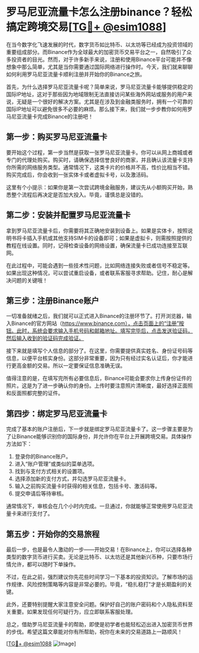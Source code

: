 # 罗马尼亚流量卡怎么注册binance？轻松搞定跨境交易[[TG💪+ @esim1088](https://t.me/s/esim1088)]

在当今数字化飞速发展的时代，数字货币如比特币、以太坊等已经成为投资领域的重要组成部分。而Binance作为全球最大的加密货币交易平台之一，自然吸引了众多投资者的目光。然而，对于许多新手来说，注册和使用Binance平台可能并不像想象中那么简单，尤其是当你需要通过国际网络进行操作时。今天，我们就来聊聊如何利用罗马尼亚流量卡顺利注册并开始你的Binance之旅。

首先，为什么选择罗马尼亚流量卡呢？简单来说，罗马尼亚流量卡能够提供稳定的国际IP地址，这对于那些因为地域限制无法直接访问某些海外网站或服务的用户来说，无疑是一个很好的解决方案。尤其是在涉及到金融类服务时，拥有一个可靠的国际IP地址可以避免很多不必要的麻烦。那么接下来，我们就一步步教你如何用罗马尼亚流量卡完成Binance的注册吧！

## 第一步：购买罗马尼亚流量卡

要开始这个过程，第一步当然是获取一张罗马尼亚流量卡。你可以从网上商城或者专门的代理处购买。购买时，请确保选择信誉良好的商家，并且确认该流量卡支持你所需的网络服务类型。通常情况下，这类卡片的价格并不高，性价比相当不错。购买完成后，你会收到一张实体卡或者虚拟卡号，以及激活码。

这里有个小提示：如果你是第一次尝试跨境金融服务，建议先从小额购买开始，熟悉整个流程后再决定是否加大投入。毕竟，谨慎总是没错的。

## 第二步：安装并配置罗马尼亚流量卡

拿到罗马尼亚流量卡后，你需要将其正确地安装到设备上。如果是实体卡，按照说明书将卡插入手机或其他支持SIM卡的设备即可；如果是虚拟卡，则需按照提供的教程在线设置。同时，记得检查设备的网络设置，确保流量卡已成功连接至互联网。

在此过程中，可能会遇到一些技术性问题，比如网络连接失败或者信号不稳定等。如果出现这种情况，可以尝试重启设备，或者联系客服寻求帮助。记住，耐心是解决问题的关键哦！

## 第三步：注册Binance账户

一切准备就绪之后，我们就可以正式进入Binance的注册环节了。打开浏览器，输入Binance的官方网站（https://www.binance.com），点击页面上的“注册”按钮。此时，系统会要求输入手机号码和邮箱地址。填写完毕后，点击发送验证码，然后输入收到的验证码完成验证。

接下来就是填写个人信息的部分了。在这里，你需要提供真实姓名、身份证号码等信息，以便平台核实身份。这部分非常重要，因为只有经过实名认证后，你才能进行更高金额的交易。所以一定要保证信息准确无误。

值得注意的是，在填写完所有必要信息后，Binance可能会要求你上传身份证件的照片。这是为了进一步确认你的身份。上传时要注意照片清晰度，最好选择正面照和反面照都完整的证件。

## 第四步：绑定罗马尼亚流量卡

完成了基本的账户注册后，下一步就是绑定罗马尼亚流量卡了。这一步骤主要是为了让Binance能够识别你的国际身份，并允许你在平台上开展跨境交易。具体操作方法如下：

1. 登录你的Binance账户。
2. 进入“账户管理”或类似的菜单选项。
3. 找到与支付方式相关的设置项。
4. 选择添加新的支付方式，并勾选罗马尼亚流量卡。
5. 输入之前购买流量卡时获得的相关信息，包括卡号、激活码等。
6. 提交申请后等待审核。

通常情况下，审核会在几个小时内完成。一旦通过，你就能够正常使用罗马尼亚流量卡来进行支付了。

## 第五步：开始你的交易旅程

最后一步，也是最令人激动的一步——开始交易！在Binance上，你可以选择各种类型的数字货币进行买卖。无论是比特币、以太坊还是其他新兴币种，只要市场行情允许，都可以随时下单操作。

不过，在此之前，强烈建议你先花些时间学习一下基本的投资知识。了解市场的运作规律、风险控制策略等内容是非常必要的。毕竟，“稳扎稳打”才是长期盈利的关键。

此外，还要特别提醒大家注意安全问题。保护好自己的账户密码和个人隐私资料至关重要。如果发现任何可疑行为，应立即联系客服处理。

总之，借助罗马尼亚流量卡的帮助，即使是初学者也能轻松迈出进入加密货币世界的步伐。希望这篇文章能对你有所帮助，祝你在未来的交易道路上一路顺风！

[[TG💪+ @esim1088](https://t.me/s/esim1088) ![Image](https://i.postimg.cc/4NQfJmqS/Snipaste-2025-05-13-00-14-12.png)]